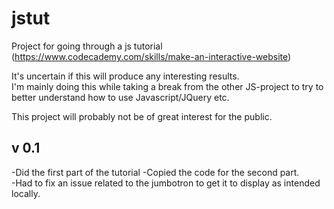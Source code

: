 # jstut
Project for going through a js tutorial (https://www.codecademy.com/skills/make-an-interactive-website)  

It's uncertain if this will produce any interesting results.  
I'm mainly doing this while taking a break from the other JS-project to try to better understand how to use Javascript/JQuery etc.  

This project will probably not be of great interest for the public.  

v 0.1
-----

-Did the first part of the tutorial
-Copied the code for the second part.  
-Had to fix an issue related to the jumbotron to get it to display as intended locally.  
